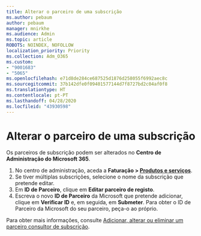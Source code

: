 ```yaml
---
title: Alterar o parceiro de uma subscrição
ms.author: pebaum
author: pebaum
manager: mnirkhe
ms.audience: Admin
ms.topic: article
ROBOTS: NOINDEX, NOFOLLOW
localization_priority: Priority
ms.collection: Adm_O365
ms.custom:
- "9001683"
- "5065"
ms.openlocfilehash: e71d8de284ce687525d1876d258055f6992aec8c
ms.sourcegitcommit: 37b142dfe0f09401577144d7f8727bd2c04af0f8
ms.translationtype: HT
ms.contentlocale: pt-PT
ms.lasthandoff: 04/28/2020
ms.locfileid: "43930598"
---
```

# <a name="change-the-partner-for-a-subscription"></a>Alterar o parceiro de uma subscrição

Os parceiros de subscrição podem ser alterados no **Centro de Administração do Microsoft 365**.

1. No centro de administração, aceda a **Faturação > [Produtos e serviços](https://go.microsoft.com/fwlink/p/?linkid=842054)**. 
2. Se tiver múltiplas subscrições, selecione o nome da subscrição que pretende editar. 
3. Em **ID de Parceiro**, clique em **Editar parceiro de registo**.
4. Escreva o novo **ID de Parceiro** da Microsoft que pretende adicionar, clique em **Verificar ID** e, em seguida, em **Submeter**. Para obter o ID de Parceiro da Microsoft do seu parceiro, peça-o ao próprio.

Para obter mais informações, consulte [Adicionar, alterar ou eliminar um parceiro consultor de subscrição](https://docs.microsoft.com/microsoft-365/admin/misc/add-partner). 
